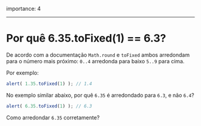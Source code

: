importance: 4

---

# Por quê 6.35.toFixed(1) == 6.3?

De acordo com a documentação `Math.round` e `toFixed` ambos arredondam para o número mais próximo: `0..4` arredonda para baixo `5..9` para cima.

Por exemplo:

```js run
alert( 1.35.toFixed(1) ); // 1.4
```

No exemplo similar abaixo, por quê `6.35` é arredondado para `6.3`, e não `6.4`?

```js run
alert( 6.35.toFixed(1) ); // 6.3
```

Como arredondar `6.35` corretamente?

